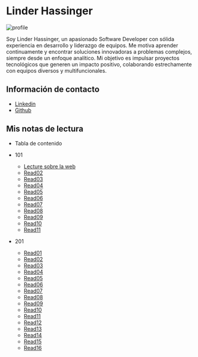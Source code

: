 # Linder Hassinger

![profile](https://github.com/user-attachments/assets/fc2ceb50-e18e-4140-ad06-6a7b789e9a46)

Soy Linder Hassinger, un apasionado Software Developer con sólida experiencia en desarrollo y liderazgo de equipos. Me motiva aprender continuamente y encontrar soluciones innovadoras a problemas complejos, siempre desde un enfoque analítico. Mi objetivo es impulsar proyectos tecnológicos que generen un impacto positivo, colaborando estrechamente con equipos diversos y multifuncionales.

## Información de contacto

- [Linkedin](https://linkedin.com/in/linderhassinger "mi linkedin")
- [Github](https://github.com/linder3hs)

## Mis notas de lectura

- Tabla de contenido

- 101
  - [Lecture sobre la web](./101/read01.md)
  - [Read02](./101/read02.md)
  - [Read03](./101/read03.md)
  - [Read04](./101/read04.md)
  - [Read05](./101/read05.md)
  - [Read06](./101/read06.md)
  - [Read07](./101/read07.md)
  - [Read08](./101/read08.md)
  - [Read09](./101/read09.md)
  - [Read10](./101/read10.md)
  - [Read11](./101/read11.md)
- 201
  - [Read01](./201/read01.md)
  - [Read02](./201/read02.md)
  - [Read03](./201/read03.md)
  - [Read04](./201/read04.md)
  - [Read05](./201/read05.md)
  - [Read06](./201/read06.md)
  - [Read07](./201/read07.md)
  - [Read08](./201/read08.md)
  - [Read09](./201/read09.md)
  - [Read10](./201/read10.md)
  - [Read11](./201/read11.md)
  - [Read12](./201/read12.md)
  - [Read13](./201/read13.md)
  - [Read14](./201/read14.md)
  - [Read15](./201/read15.md)
  - [Read16](./201/read16.md)
